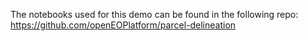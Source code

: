 The notebooks used for this demo can be found in the following repo:
https://github.com/openEOPlatform/parcel-delineation